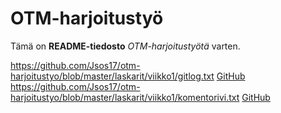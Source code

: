 # OTM-harjoitustyö

Tämä on **README-tiedosto** *OTM-harjoitustyötä* varten.

https://github.com/Jsos17/otm-harjoitustyo/blob/master/laskarit/viikko1/gitlog.txt
[GitHub](https://github.com/Jsos17/otm-harjoitustyo/blob/master/laskarit/viikko1/gitlog.txt) 
https://github.com/Jsos17/otm-harjoitustyo/blob/master/laskarit/viikko1/komentorivi.txt
[GitHub](https://github.com/Jsos17/otm-harjoitustyo/blob/master/laskarit/viikko1/komentorivi.txt)
